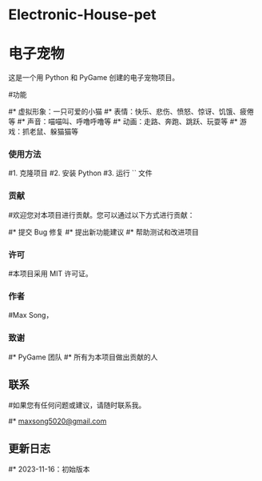 # Electronic-House-pet
# 电子宠物

这是一个用 Python 和 PyGame 创建的电子宠物项目。

#功能

#* 虚拟形象：一只可爱的小猫
#* 表情：快乐、悲伤、愤怒、惊讶、饥饿、疲倦等
#* 声音：喵喵叫、呼噜呼噜等
#* 动画：走路、奔跑、跳跃、玩耍等
#* 游戏：抓老鼠、躲猫猫等

### 使用方法

#1. 克隆项目
#2. 安装 Python
#3. 运行 `` 文件

### 贡献

#欢迎您对本项目进行贡献。您可以通过以下方式进行贡献：

#* 提交 Bug 修复
#* 提出新功能建议
#* 帮助测试和改进项目

### 许可

#本项目采用 MIT 许可证。

### 作者

#Max Song，

### 致谢

#* PyGame 团队
#* 所有为本项目做出贡献的人

## 联系

#如果您有任何问题或建议，请随时联系我。

#* maxsong5020@gmail.com

## 更新日志

#* 2023-11-16：初始版本
